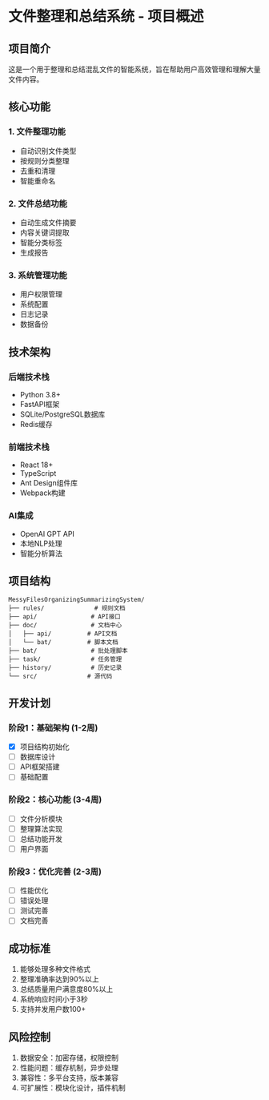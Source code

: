 # 文件整理和总结系统 - 项目概述

## 项目简介

这是一个用于整理和总结混乱文件的智能系统，旨在帮助用户高效管理和理解大量文件内容。

## 核心功能

### 1. 文件整理功能
- 自动识别文件类型
- 按规则分类整理
- 去重和清理
- 智能重命名

### 2. 文件总结功能
- 自动生成文件摘要
- 内容关键词提取
- 智能分类标签
- 生成报告

### 3. 系统管理功能
- 用户权限管理
- 系统配置
- 日志记录
- 数据备份

## 技术架构

### 后端技术栈
- Python 3.8+
- FastAPI框架
- SQLite/PostgreSQL数据库
- Redis缓存

### 前端技术栈
- React 18+
- TypeScript
- Ant Design组件库
- Webpack构建

### AI集成
- OpenAI GPT API
- 本地NLP处理
- 智能分析算法

## 项目结构

```
MessyFilesOrganizingSummarizingSystem/
├── rules/              # 规则文档
├── api/               # API接口
├── doc/               # 文档中心
│   ├── api/          # API文档
│   └── bat/          # 脚本文档
├── bat/               # 批处理脚本
├── task/              # 任务管理
├── history/           # 历史记录
└── src/              # 源代码
```

## 开发计划

### 阶段1：基础架构 (1-2周)
- [x] 项目结构初始化
- [ ] 数据库设计
- [ ] API框架搭建
- [ ] 基础配置

### 阶段2：核心功能 (3-4周)
- [ ] 文件分析模块
- [ ] 整理算法实现
- [ ] 总结功能开发
- [ ] 用户界面

### 阶段3：优化完善 (2-3周)
- [ ] 性能优化
- [ ] 错误处理
- [ ] 测试完善
- [ ] 文档完善

## 成功标准

1. 能够处理多种文件格式
2. 整理准确率达到90%以上
3. 总结质量用户满意度80%以上
4. 系统响应时间小于3秒
5. 支持并发用户数100+

## 风险控制

1. 数据安全：加密存储，权限控制
2. 性能问题：缓存机制，异步处理
3. 兼容性：多平台支持，版本兼容
4. 可扩展性：模块化设计，插件机制
